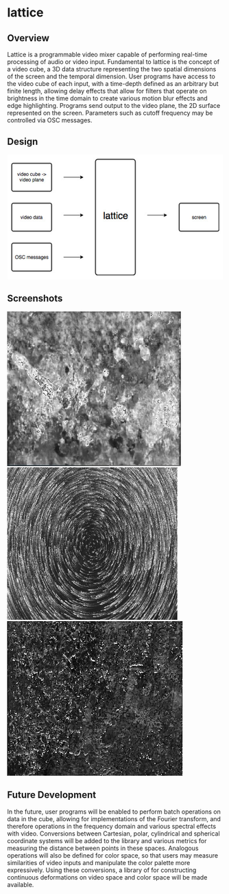 # lattice

## Overview
Lattice is a programmable video mixer capable of performing real-time processing of audio or video input.  Fundamental to lattice is the concept of a video cube, a 3D data structure representing the two spatial dimensions of the screen and the temporal dimension.  User programs have access to the video cube of each input, with a time-depth defined as an arbitrary but finite length, allowing delay effects that allow for filters that operate on brightness in the time domain to create various motion blur effects and edge highlighting.  Programs send output to the video plane, the 2D surface represented on the screen.  Parameters such as cutoff frequency may be controlled via OSC messages. 

## Design
![alt text](https://raw.githubusercontent.com/jmisciagno/lattice/master/flowchart.jpg "")  

## Screenshots
![alt text](https://raw.githubusercontent.com/jmisciagno/lattice/master/pic1.jpg "")  
![alt text](https://raw.githubusercontent.com/jmisciagno/lattice/master/pic2.jpg "")  
![alt text](https://raw.githubusercontent.com/jmisciagno/lattice/master/pic3.jpg "")  

## Future Development
In the future, user programs will be enabled to perform batch operations on data in the cube, allowing for implementations of the Fourier transform, and therefore operations in the frequency domain and various spectral effects with video.  Conversions between Cartesian, polar, cylindrical and spherical coordinate systems will be added to the library and various metrics for measuring the distance between points in these spaces.  Analogous operations will also be defined for color space, so that users may measure similarities of video inputs and manipulate the color palette more expressively.  Using these conversions, a library of for constructing continuous deformations on video space and color space will be made available.
